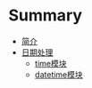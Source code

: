 # Summary

* [简介](README.md)
* [日期处理](chapter1.md)
   * [time模块](chapter2.md)
   * [datetime模块](chapter3.md)

